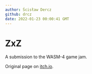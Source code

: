 ```yaml
---
author: Ścisław Dercz
github: drcz
date: 2022-01-23 00:00:41 GMT
---
```


# ZxZ

A submission to the WASM-4 game jam.

Original page on [itch.io](https://drcz.itch.io/zxz).
